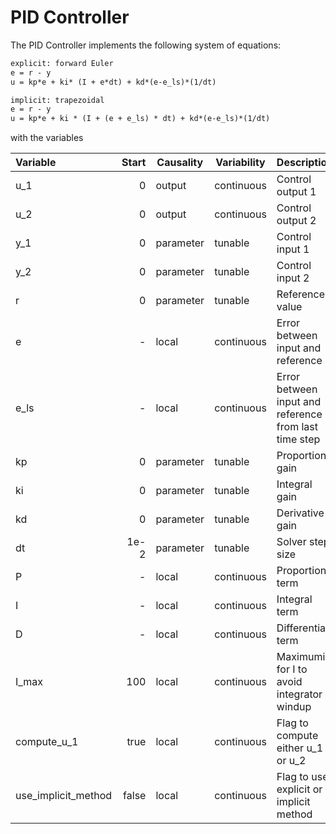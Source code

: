 # PID Controller

The PID Controller implements the following system of equations:

```txt
explicit: forward Euler
e = r - y
u = kp*e + ki* (I + e*dt) + kd*(e-e_ls)*(1/dt)

implicit: trapezoidal
e = r - y
u = kp*e + ki * (I + (e + e_ls) * dt) + kd*(e-e_ls)*(1/dt)
```

with the variables

| Variable     | Start | Causality | Variability | Description
|:---------------------|------:|-----------|-------------|:---------------
| u_1          |     0 | output    | continuous  | Control output 1
| u_2          |     0 | output    | continuous  | Control output 2
| y_1          |     0 | parameter | tunable     | Control input 1
| y_2          |     0 | parameter | tunable     | Control input 2
| r            |     0 | parameter | tunable     | Reference value
| e            |     - | local     | continuous  | Error between input and reference
| e_ls         |     - | local     | continuous  | Error between input and reference from last time step
| kp           |     0 | parameter | tunable     | Proportional gain
| ki           |     0 | parameter | tunable     | Integral gain
| kd           |     0 | parameter | tunable     | Derivative gain
| dt           |  1e-2 | parameter | tunable     | Solver step size
| P            |     - | local     | continuous  | Proportional term
| I            |     - | local     | continuous  | Integral term
| D            |     - | local     | continuous  | Differential term
| I_max        |   100 | local     | continuous  | Maximumim for I to avoid integrator windup
| compute_u_1     |  true | local     | continuous  | Flag to compute either u_1 or u_2
| use_implicit_method  | false | local     | continuous  | Flag to use explicit or implicit method
